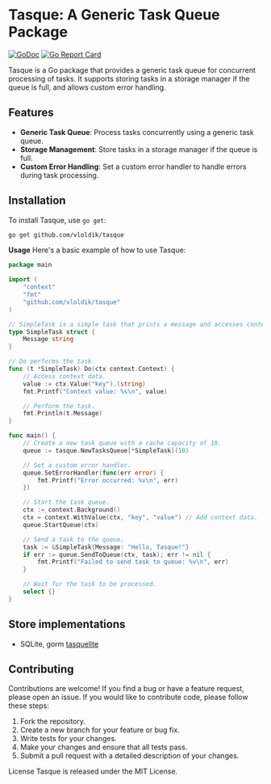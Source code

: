 # Tasque: A Generic Task Queue Package

[![GoDoc](https://godoc.org/github.com/vloldik/tasque?status.svg)](https://godoc.org/github.com/vloldik/tasque)
[![Go Report Card](https://goreportcard.com/badge/github.com/vloldik/tasque)](https://goreportcard.com/report/github.com/vloldik/tasque)

Tasque is a Go package that provides a generic task queue for concurrent processing of tasks. It supports storing tasks in a storage manager if the queue is full, and allows custom error handling.

## Features

- **Generic Task Queue**: Process tasks concurrently using a generic task queue.
- **Storage Management**: Store tasks in a storage manager if the queue is full.
- **Custom Error Handling**: Set a custom error handler to handle errors during task processing.

## Installation

To install Tasque, use `go get`:

```sh
go get github.com/vloldik/tasque
```
**Usage**
Here's a basic example of how to use Tasque:
```go
package main

import (
	"context"
	"fmt"
	"github.com/vloldik/tasque"
)

// SimpleTask is a simple task that prints a message and accesses context data.
type SimpleTask struct {
	Message string
}

// Do performs the task.
func (t *SimpleTask) Do(ctx context.Context) {
	// Access context data.
	value := ctx.Value("key").(string)
	fmt.Printf("Context value: %s\n", value)

	// Perform the task.
	fmt.Println(t.Message)
}

func main() {
	// Create a new task queue with a cache capacity of 10.
	queue := tasque.NewTasksQueue[*SimpleTask](10)

	// Set a custom error handler.
	queue.SetErrorHandler(func(err error) {
		fmt.Printf("Error occurred: %v\n", err)
	})

	// Start the task queue.
	ctx := context.Background()
	ctx = context.WithValue(ctx, "key", "value") // Add context data.
	queue.StartQueue(ctx)

	// Send a task to the queue.
	task := &SimpleTask{Message: "Hello, Tasque!"}
	if err := queue.SendToQueue(ctx, task); err != nil {
		fmt.Printf("Failed to send task to queue: %v\n", err)
	}

	// Wait for the task to be processed.
	select {}
}
```

## Store implementations
* SQLite, gorm [tasquelite](https://github.com/vloldik/tasquelite)

## Contributing
Contributions are welcome! If you find a bug or have a feature request, please open an issue. If you would like to contribute code, please follow these steps:
1. Fork the repository.
2. Create a new branch for your feature or bug fix.
3. Write tests for your changes.
4. Make your changes and ensure that all tests pass.
5. Submit a pull request with a detailed description of your changes.

License
Tasque is released under the MIT License.
